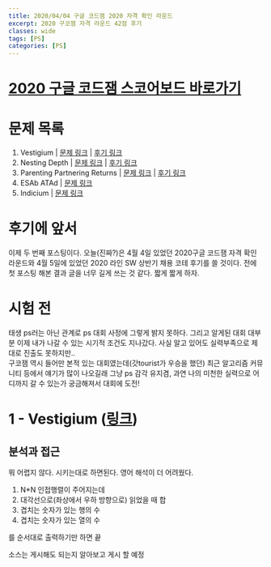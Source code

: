 ```yaml
---
title: 2020/04/04 구글 코드잼 2020 자격 확인 라운드
excerpt: 2020 구코잼 자격 라운드 42점 후기
classes: wide
tags: [PS]
categories: [PS]
---
```

# [2020 구글 코드잼 스코어보드 바로가기](https://codingcompetitions.withgoogle.com/codejam/round/000000000019fd27)

# 문제 목록
1. Vestigium | [문제 링크](https://codingcompetitions.withgoogle.com/codejam/round/000000000019fd27/000000000020993c) | [후기 링크]()
2. Nesting Depth | [문제 링크](https://codingcompetitions.withgoogle.com/codejam/round/000000000019fd27/0000000000209a9f) | [후기 링크]()
3. Parenting Partnering Returns | [문제 링크](https://codingcompetitions.withgoogle.com/codejam/round/000000000019fd27/000000000020bdf9) | [후기 링크]()
4. ESAb ATAd | [문제 링크]()
5. Indicium | [문제 링크]()

# 후기에 앞서
이제 두 번째 포스팅이다. 오늘(진짜?)은 4월 4일 있었던 2020구글 코드잼 자격 확인 라운드와 4월 5일에 있었던 2020 라인 SW 상반기 채용 코테 후기를 쓸 것이다. 전에 첫 포스팅 해본 결과 글을 너무 길게 쓰는 것 같다. 짧게 짧게 하자.

# 시험 전
태생 ps러는 아닌 관계로 ps 대회 사정에 그렇게 밝지 못하다. 그리고 알게된 대회 대부분 이제 내가 나갈 수 있는 시기적 조건도 지나갔다. 사실 알고 있어도 실력부족으로 제대로 진출도 못하지만..<br>
구코잼 역시 들어만 본적 있는 대회였는데(갓tourist가 우승을 했던) 최근 알고리즘 커뮤니티 등에서 얘기가 많이 나오길래 그냥 ps 감각 유지겸, 과연 나의 미천한 실력으로 어디까지 갈 수 있는가 궁금해져서 대회에 도전!

# 1 - Vestigium ([링크](https://codingcompetitions.withgoogle.com/codejam/round/000000000019fd27/000000000020993c))

## 분석과 접근
뭐 어렵지 않다. 시키는대로 하면된다. 영어 해석이 더 어려웠다.
1. N*N 인접행렬이 주어지는데
2. 대각선으로(좌상에서 우하 방향으로) 읽었을 때 합
3. 겹치는 숫자가 있는 행의 수
4. 겹치는 숫자가 있는 열의 수

를 순서대로 출력하기만 하면 끝

소스는 게시해도 되는지 알아보고 게시 할 예정